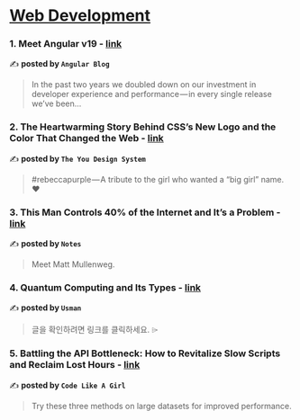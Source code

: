 
<h1><a href=https://medium.com/tag/web-development/recommended target="_blank" rel="noopener noreferrer">Web Development</a></h1>
<h3>1. Meet Angular v19 - <a href="https://medium.com/angular-blog/meet-angular-v19-7b29dfd05b84" target="_blank" rel="noopener noreferrer">link</a></h3>

✍️ **posted by `Angular Blog`**

<blockquote>In the past two years we doubled down on our investment in developer experience and performance — in every single release we’ve been…</blockquote>

<h3>2. The Heartwarming Story Behind CSS’s New Logo and the Color That Changed the Web - <a href="https://medium.com/mikewcurtis/the-heartwarming-story-behind-csss-new-logo-and-the-color-that-changed-the-web-bb72fd8019fb" target="_blank" rel="noopener noreferrer">link</a></h3>

✍️ **posted by `The You Design System`**

<blockquote>#rebeccapurple — A tribute to the girl who wanted a “big girl” name. ❤️</blockquote>

<h3>3. This Man Controls 40% of the Internet and It’s a Problem - <a href="https://medium.com/notes-and-theories/this-man-controls-40-of-the-internet-and-its-a-problem-1b37a66e6185" target="_blank" rel="noopener noreferrer">link</a></h3>

✍️ **posted by `Notes`**

<blockquote>Meet Matt Mullenweg.</blockquote>

<h3>4. Quantum Computing and Its Types - <a href="https://medium.com/@Usmanshafii/quantum-computing-and-its-types-80d023bf6022" target="_blank" rel="noopener noreferrer">link</a></h3>

✍️ **posted by `Usman`**

<blockquote>글을 확인하려면 링크를 클릭하세요. ⌲</blockquote>

<h3>5. Battling the API Bottleneck: How to Revitalize Slow Scripts and Reclaim Lost Hours - <a href="https://medium.com/code-like-a-girl/battling-the-api-bottleneck-how-to-revitalize-slow-scripts-and-reclaim-lost-hours-0d7d463b7d99" target="_blank" rel="noopener noreferrer">link</a></h3>

✍️ **posted by `Code Like A Girl`**

<blockquote>Try these three methods on large datasets for improved performance.</blockquote>

